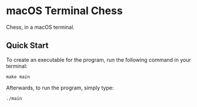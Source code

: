 # macOS Terminal Chess

Chess, in a macOS terminal.

## Quick Start
To create an executable for the program, run the following command in your terminal:
```
make main 
```

Afterwards, to run the program, simply type:
```
./main
```
